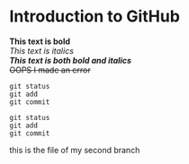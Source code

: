 # Introduction to GitHub
**This text is bold**\
*This text is italics*\
***This text is both bold and italics***\
~~OOPS I made an error~~
```
git status
git add
git commit
```
```
git status
git add
git commit
```
this is the file of my second branch
